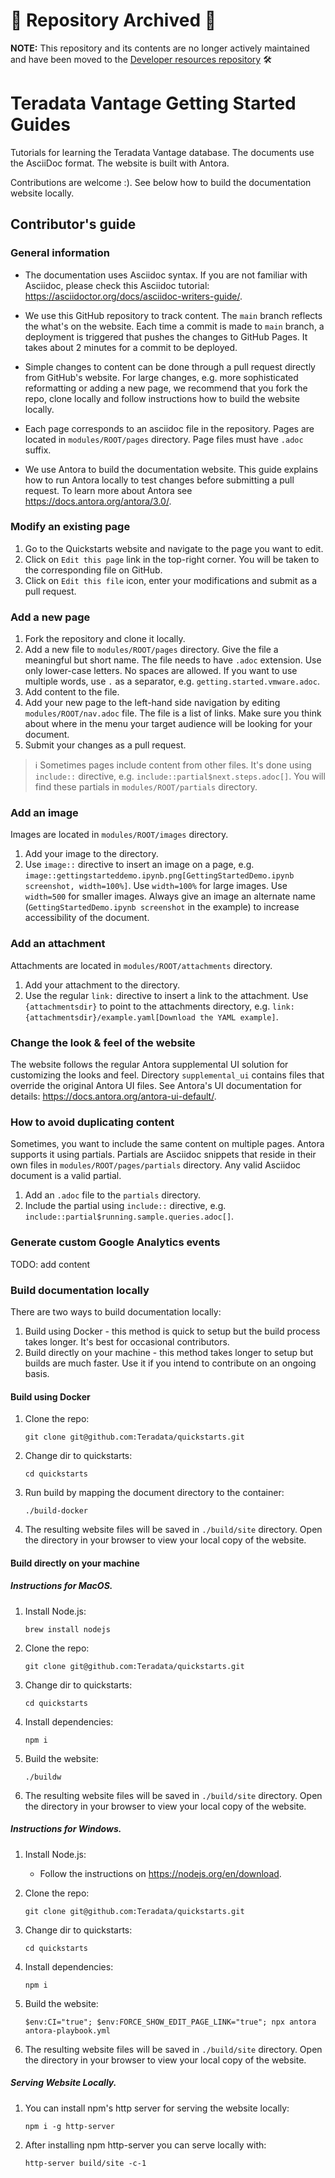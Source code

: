 
# 🚧 Repository Archived 🚧

**NOTE:** This repository and its contents are no longer actively maintained and have been moved to the [Developer resources repository](https://github.com/teradata/developer-resources) 🛠️


# Teradata Vantage Getting Started Guides

Tutorials for learning the Teradata Vantage database. The documents use the AsciiDoc format. The website is built with Antora. 

Contributions are welcome :). See below how to build the documentation website locally.

## Contributor's guide

### General information
* The documentation uses Asciidoc syntax. If you are not familiar with Asciidoc, please check this Asciidoc tutorial: https://asciidoctor.org/docs/asciidoc-writers-guide/. 

* We use this GitHub repository to track content. The `main` branch reflects the what's on the website. Each time a commit is made to `main` branch, a deployment is triggered that pushes the changes to GitHub Pages. It takes about 2 minutes for a commit to be deployed.

* Simple changes to content can be done through a pull request directly from GitHub's website. For large changes, e.g. more sophisticated reformatting or adding a new page, we recommend that you fork the repo, clone locally and follow instructions how to build the website locally.

* Each page corresponds to an asciidoc file in the repository. Pages are located in `modules/ROOT/pages` directory. Page files must have `.adoc` suffix.

* We use Antora to build the documentation website. This guide explains how to run Antora locally to test changes before submitting a pull request. To learn more about Antora see https://docs.antora.org/antora/3.0/.

### Modify an existing page

1. Go to the Quickstarts website and navigate to the page you want to edit.
2. Click on `Edit this page` link in the top-right corner. You will be taken to the corresponding file on GitHub.
3. Click on `Edit this file` icon, enter your modifications and submit as a pull request.

### Add a new page

1. Fork the repository and clone it locally.
2. Add a new file to `modules/ROOT/pages` directory. Give the file a meaningful but short name. The file needs to have `.adoc` extension. Use only lower-case letters. No spaces are allowed. If you want to use multiple words, use `.` as a separator, e.g. `getting.started.vmware.adoc`.
3. Add content to the file.
4. Add your new page to the left-hand side navigation by editing `modules/ROOT/nav.adoc` file. The file is a list of links. Make sure you think about where in the menu your target audience will be looking for your document.
5. Submit your changes as a pull request.

> :information_source: Sometimes pages include content from other files. It's done using `include::` directive, e.g. `include::partial$next.steps.adoc[]`. You will find these partials in `modules/ROOT/partials` directory.

### Add an image

Images are located in `modules/ROOT/images` directory. 

1. Add your image to the directory.
2. Use `image::` directive to insert an image on a page, e.g. `image::gettingstarteddemo.ipynb.png[GettingStartedDemo.ipynb screenshot, width=100%]`. Use `width=100%` for large images. Use `width=500` for smaller images. Always give an image an alternate name (`GettingStartedDemo.ipynb screenshot` in the example) to increase accessibility of the document.

### Add an attachment

Attachments are located in `modules/ROOT/attachments` directory. 

1. Add your attachment to the directory.
2. Use the regular `link:` directive to insert a link to the attachment. Use `{attachmentsdir}` to point to the attachments directory, e.g. `link:{attachmentsdir}/example.yaml[Download the YAML example]`.

### Change the look & feel of the website

The website follows the regular Antora supplemental UI solution for customizing the looks and feel. Directory `supplemental_ui` contains files that override the original Antora UI files. See Antora's UI documentation for details: https://docs.antora.org/antora-ui-default/.


### How to avoid duplicating content

Sometimes, you want to include the same content on multiple pages. Antora supports it using partials. Partials are Asciidoc snippets that reside in their own files in `modules/ROOT/pages/partials` directory. Any valid Asciidoc document is a valid partial.

1. Add an `.adoc` file to the `partials` directory.
2. Include the partial using `include::` directive, e.g. `include::partial$running.sample.queries.adoc[]`.

### Generate custom Google Analytics events

TODO: add content
### Build documentation locally

There are two ways to build documentation locally:
1. Build using Docker - this method is quick to setup but the build process takes longer. It's best for occasional contributors.
2. Build directly on your machine - this method takes longer to setup but builds are much faster. Use it if you intend to contribute on an ongoing basis.

#### Build using Docker

1. Clone the repo:
    ```
    git clone git@github.com:Teradata/quickstarts.git
    ```
1.  Change dir to quickstarts:
    ```
    cd quickstarts
    ```
1. Run build by mapping the document directory to the container:
    ```
    ./build-docker
    ```
1. The resulting website files will be saved in `./build/site` directory. Open the directory in your browser to view your local copy of the website.

#### Build directly on your machine

##### Instructions for MacOS. 

1. Install Node.js:
    ```
    brew install nodejs
    ```
1. Clone the repo:
    ```
    git clone git@github.com:Teradata/quickstarts.git
    ```
1. Change dir to quickstarts:
    ```
    cd quickstarts
    ```
1. Install dependencies:
    ```
    npm i
    ```
1. Build the website:
    ```
    ./buildw
    ```
1. The resulting website files will be saved in `./build/site` directory. Open the directory in your browser to view your local copy of the website.

##### Instructions for Windows. 

1. Install Node.js:
    * Follow the instructions on https://nodejs.org/en/download.

1. Clone the repo:
    ```
    git clone git@github.com:Teradata/quickstarts.git
    ```
1. Change dir to quickstarts:
    ```
    cd quickstarts
    ```
1. Install dependencies:
    ```
    npm i
    ```
1. Build the website:
    ```
    $env:CI="true"; $env:FORCE_SHOW_EDIT_PAGE_LINK="true"; npx antora antora-playbook.yml
    ```
1. The resulting website files will be saved in `./build/site` directory. Open the directory in your browser to view your local copy of the website.

##### Serving Website Locally. 

1. You can install npm's http server for serving the website locally: 
    ```
    npm i -g http-server
    ```

1. After installing npm http-server you can serve locally with:
    ```
    http-server build/site -c-1
    ```
